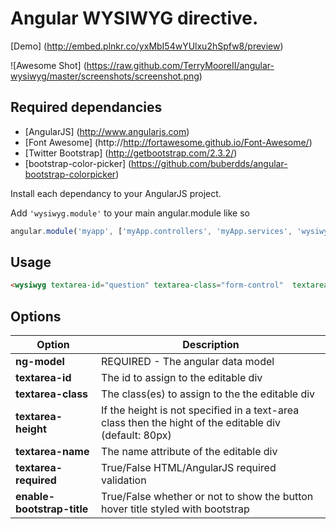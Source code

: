 
Angular WYSIWYG directive.
===========================

[Demo] (http://embed.plnkr.co/yxMbI54wYUlxu2hSpfw8/preview)  

![Awesome Shot] (https://raw.github.com/TerryMooreII/angular-wysiwyg/master/screenshots/screenshot.png)



Required dependancies
-----------------------
* [AngularJS] (http://www.angularjs.com) 
* [Font Awesome] (http://http://fortawesome.github.io/Font-Awesome/)
* [Twitter Bootstrap] (http://getbootstrap.com/2.3.2/)
* [bootstrap-color-picker] (https://github.com/buberdds/angular-bootstrap-colorpicker)

Install each dependancy to your AngularJS project.

Add `'wysiwyg.module'` to your main angular.module like so
```javascript
angular.module('myapp', ['myApp.controllers', 'myApp.services', 'wysiwyg.module']);
````


Usage
------------
```html
<wysiwyg textarea-id="question" textarea-class="form-control"  textarea-height="80px" textarea-name="textareaQuestion" textarea-required ng-model="yourModel.model" enable-bootstrap-title="true"></wysiwyg>
```
Options
-----------

Option|Description
---------------------|---------------
**ng-model**		 | 			REQUIRED - The angular data model
**textarea-id** 	 |			The id to assign to the editable div
**textarea-class**	 |			The class(es) to assign to the the editable div
**textarea-height**	 |			If the height is not specified in a text-area class then the hight of the editable div (default: 80px)
**textarea-name**	 |			The name attribute of the editable div 
**textarea-required**|			True/False HTML/AngularJS required validation
**enable-bootstrap-title**|		True/False whether or not to show the button hover title styled with bootstrap	





